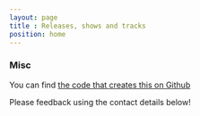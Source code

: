 ```yaml
---
layout: page
title : Releases, shows and tracks
position: home
---
```

### Misc
You can find [the code that creates this on Github](https://github.com/grange85/ahfow-jekyll)

Please feedback using the contact details below!
